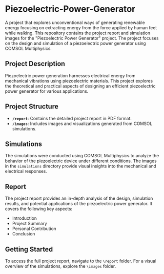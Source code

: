 # Piezoelectric-Power-Generator
A project that explores unconventional ways of generating renewable energy focusing on extracting energy from the force applied by human feet while walking. 
This repository contains the project report and simulation images for the "Piezoelectric Power Generator" project. The project focuses on the design and simulation of a piezoelectric power generator using COMSOL Multiphysics.

## Project Description

Piezoelectric power generation harnesses electrical energy from mechanical vibrations using piezoelectric materials. This project explores the theoretical and practical aspects of designing an efficient piezoelectric power generator for various applications.

## Project Structure

- **`/report`**: Contains the detailed project report in PDF format.
- **`/images`**: Includes images and visualizations generated from COMSOL simulations.

## Simulations

The simulations were conducted using COMSOL Multiphysics to analyze the behavior of the piezoelectric device under different conditions. The images in the `simulations` directory provide visual insights into the mechanical and electrical responses.

## Report

The project report provides an in-depth analysis of the design, simulation results, and potential applications of the piezoelectric power generator. It covers the following key aspects:

- Introduction 
- Project Summary
- Personal Contribution
- Conclusion


## Getting Started

To access the full project report, navigate to the `\report` folder. For a visual overview of the simulations, explore the `\images` folder.


